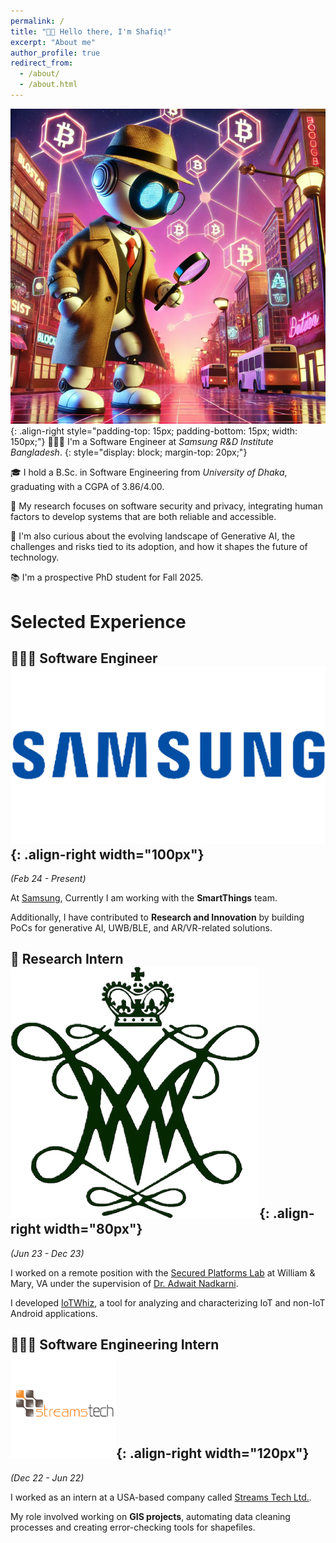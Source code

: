 ```yaml
---
permalink: /
title: "👋🏼 Hello there, I'm Shafiq!"
excerpt: "About me"
author_profile: true
redirect_from: 
  - /about/
  - /about.html
---
```




![Illustration of combining vision and language modalities](/images/home.png){: .align-right style="padding-top: 15px; padding-bottom: 15px; width: 150px;"}
👨🏻‍💻 I'm a Software Engineer at *Samsung R&D Institute Bangladesh*. {: style="display: block; margin-top: 20px;"}


🎓 I hold a B.Sc. in Software Engineering from *University of Dhaka*, graduating with a CGPA of 3.86/4.00.

🔐 My research focuses on software security and privacy, integrating human factors to develop systems that are both reliable and accessible.

🤖 I'm also curious about the evolving landscape of Generative AI, the challenges and risks tied to its adoption, and how it shapes the future of technology.

📚 I'm a prospective PhD student for Fall 2025.


# Selected Experience

## 👨🏻‍🔬 Software Engineer ![Samsung](/images/samsung.png){: .align-right width="100px"}
*(Feb 24 - Present)*

At [Samsung](https://research.samsung.com/srbd), Currently I am working with the **SmartThings** team.

Additionally, I have contributed to **Research and Innovation** by building PoCs for generative AI, UWB/BLE, and AR/VR-related solutions.

## 📜 Research Intern ![William & Mary](/images/william-and-mary.png){: .align-right width="80px"}
*(Jun 23 - Dec 23)*

I worked on a remote position with the [Secured Platforms Lab](https://spl-wm.github.io/) at William & Mary, VA under the supervision of [Dr. Adwait Nadkarni](https://www.adwaitnadkarni.com/).

I developed [IoTWhiz](https://github.com/saleheenshafiq9/IoTWhiz), a tool for analyzing and characterizing IoT and non-IoT Android applications.

## 👨🏻‍🔬 Software Engineering Intern ![Streams Tech](/images/stl.png){: .align-right width="120px"}
*(Dec 22 - Jun 22)*

I worked as an intern at a USA-based company called [Streams Tech Ltd.](https://streamstech.com/).

My role involved working on **GIS projects**, automating data cleaning processes and creating error-checking tools for shapefiles.



